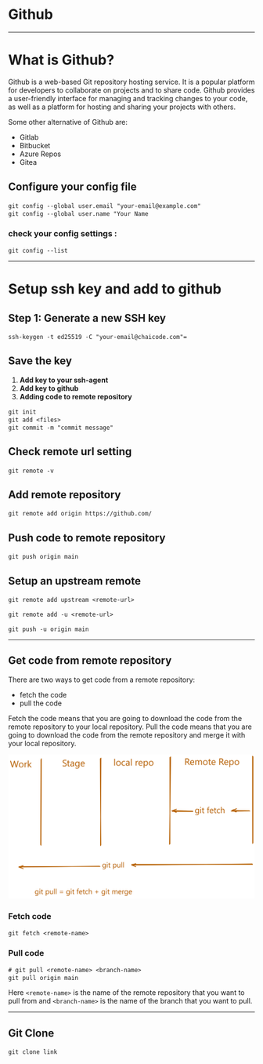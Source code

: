 # Github

---

# **What is Github?**

Github is a web-based Git repository hosting service. It is a popular platform for developers to collaborate on projects and to share code. Github provides a user-friendly interface for managing and tracking changes to your code, as well as a platform for hosting and sharing your projects with others.

Some other alternative of Github are:

- Gitlab
- Bitbucket
- Azure Repos
- Gitea

## **Configure your config file**

```
git config --global user.email "your-email@example.com"
git config --global user.name "Your Name
```

### check your config settings :

```
git config --list
```

---

# **Setup ssh key and add to github**

## **Step 1: Generate a new SSH key**

```
ssh-keygen -t ed25519 -C "your-email@chaicode.com"=
```

## **Save the key**

1. **Add key to your ssh-agent**
2. **Add key to github**
3. **Adding code to remote repository**

```
git init
git add <files>
git commit -m "commit message"
```

## **Check remote url setting**

```
git remote -v
```

## **Add remote repository**

```
git remote add origin https://github.com/
```

## **Push code to remote repository**

```
git push origin main
```

## **Setup an upstream remote**

```
git remote add upstream <remote-url>
```

```
git remote add -u <remote-url>
```

```
git push -u origin main
```

---

## **Get code from remote repository**

There are two ways to get code from a remote repository:

- fetch the code
- pull the code

Fetch the code means that you are going to download the code from the remote repository to your local repository. Pull the code means that you are going to download the code from the remote repository and merge it with your local repository.

![Untitled](Github%20a5dbaa5f706c4d0aa5908ece0e31ec30/Untitled.png)

### **Fetch code**

```
git fetch <remote-name>
```

### **Pull code**

```
# git pull <remote-name> <branch-name>
git pull origin main
```

Here `<remote-name>` is the name of the remote repository that you want to pull from and `<branch-name>` is the name of the branch that you want to pull.

---

## Git Clone

```
git clone link
```